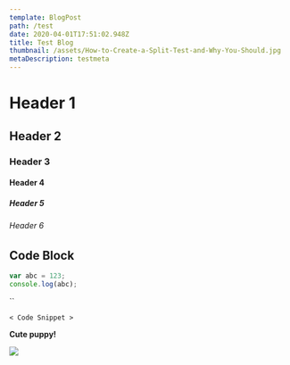 ```yaml
---
template: BlogPost
path: /test
date: 2020-04-01T17:51:02.948Z
title: Test Blog
thumbnail: /assets/How-to-Create-a-Split-Test-and-Why-You-Should.jpg
metaDescription: testmeta
---
```

# Header 1

## Header 2

### Header 3

#### Header 4

##### Header 5

###### Header 6

## Code Block

```javascript
var abc = 123;
console.log(abc);
```

``

`< Code Snippet >`



**Cute puppy!**



![](/assets/Cute-puppy-Names-Over-200-Adorable-Ideas-LS-long.jpg)
